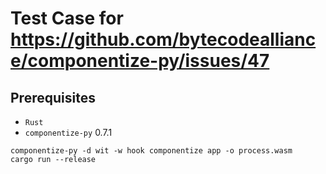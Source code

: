 # Test Case for https://github.com/bytecodealliance/componentize-py/issues/47

## Prerequisites

- `Rust`
- `componentize-py` 0.7.1

```
componentize-py -d wit -w hook componentize app -o process.wasm
cargo run --release
```
